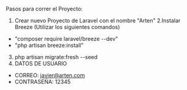 Pasos para correr el Proyecto:
1. Crear nuevo Proyecto de Laravel con el nombre "Arten"
2.Instalar Breeze (Utilizar los siguientes comandos)
- "composer require laravel/breeze --dev"
- "php artisan breeze:install"
3. php artisan migrate:fresh --seed
4. DATOS DE USUARIO
- CORREO: javier@arten.com
- CONTRASEÑA: 12345
